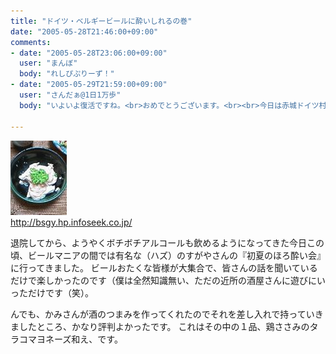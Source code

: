 ```yaml
---
title: "ドイツ・ベルギービールに酔いしれるの巻"
date: "2005-05-28T21:46:00+09:00"
comments:
- date: "2005-05-28T23:06:00+09:00"
  user: "まんぼ"
  body: "れしぴぷりーず！"
- date: "2005-05-29T21:59:00+09:00"
  user: "さんだぁ@1日1万歩"
  body: "いよいよ復活ですね。<br>おめでとうございます。<br><br>今日は赤城ドイツ村に行って、手作りウィンナー体験＆ビールを堪能してきました。<br>ビールうまーい。"

---
```


<div class="diaryPhoto"><a href="/images/mixi/2005/19196643_243.jpg" data-lightbox="53"><img src="/images/mixi/2005/.thumbnail/19196643_243.jpg" alt="" /></a></div>
<a href="http://bsgy.hp.infoseek.co.jp/" rel="nofollow" target="_blank">http://<wbr />bsgy.hp<wbr />.infose<wbr />ek.co.j<wbr />p/</a>

退院してから、ようやくボチボチアルコールも飲めるようになってきた今日この頃、ビールマニアの間では有名な（ハズ）のすがやさんの『初夏のほろ酔い会』に行ってきました。
ビールおたくな皆様が大集合で、皆さんの話を聞いているだけで楽しかったのです（僕は全然知識無い、ただの近所の酒屋さんに遊びにいっただけです（笑）。

んでも、かみさんが酒のつまみを作ってくれたのでそれを差し入れで持っていきましたところ、かなり評判よかったです。
これはその中の１品、鶏ささみのタラコマヨネーズ和え、です。
